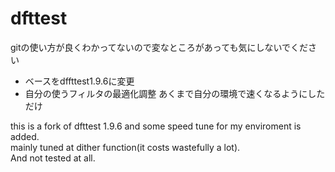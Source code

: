 # dfttest

gitの使い方が良くわかってないので変なところがあっても気にしないでください

- ベースをdffttest1.9.6に変更<br>
- 自分の使うフィルタの最適化調整 あくまで自分の環境で速くなるようにしただけ<br>
 
this is a fork of dfttest 1.9.6 and some speed tune for my enviroment is added.<br>
mainly tuned at dither function(it costs wastefully a lot).<br>
And not tested at all.<br>

